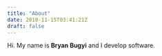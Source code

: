 ```yaml
---
title: "About"
date: 2018-11-15T03:41:21Z
draft: false
---
```


Hi. My name is **Bryan Bugyi** and I develop software.


